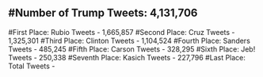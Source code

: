 #Number of Trump Tweets: 4,131,706
---
#First Place: Rubio Tweets - 1,665,857
#Second Place: Cruz Tweets - 1,325,301
#Third Place: Clinton Tweets - 1,104,524
#Fourth Place: Sanders Tweets - 485,245
#Fifth Place: Carson Tweets - 328,295
#Sixth Place: Jeb! Tweets - 250,338
#Seventh Place: Kasich Tweets - 227,796
#Last Place: Total Tweets -  
